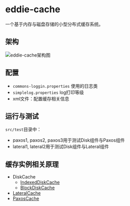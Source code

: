 # eddie-cache
一个基于内存与磁盘存储的小型分布式缓存系统。

## 架构
![eddie-cache架构图](https://tva1.sinaimg.cn/large/008eGmZEly1gnqkwy9qd8j30ze0q1ju4.jpg)

## 配置
- `commons-loggin.properties` 使用的日志类
- `simplelog.properties` log打印等级
- xml文件：配置缓存相关信息

## 运行与测试
`src/test`目录中：
- paxos1, paxos2, paxos3用于测试Disk组件与Paxos组件
- lateral1, lateral2用于测试Disk组件与Lateral组件

## 缓存实例相关原理
- DiskCache
    - [IndexedDiskCache](./AboutIndexedDiskCacheKit.md)
    - [BlockDiskCache](./AboutBlockDiskCacheKit.md)
- [LateralCache](./AboutLateralCacheKit.md)
- [PaxosCache]()
